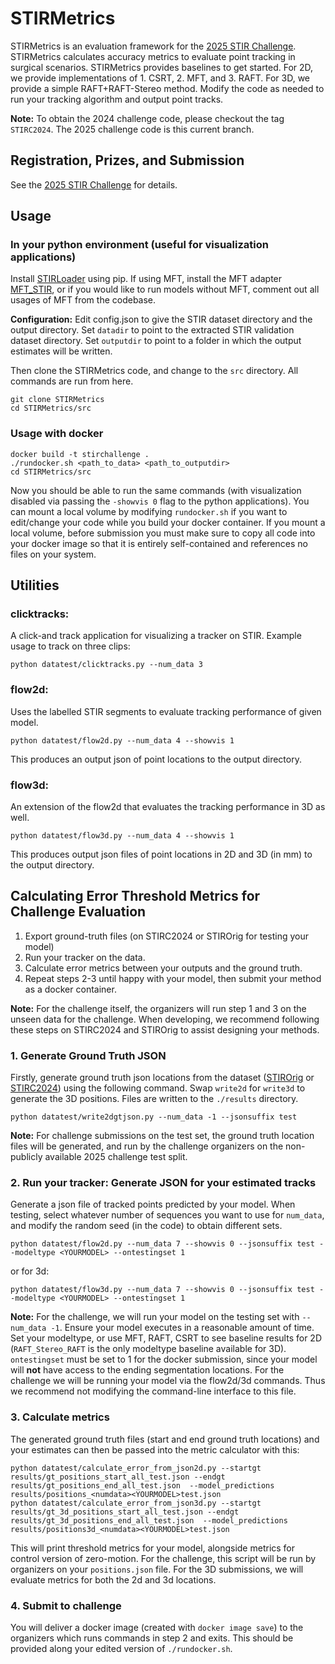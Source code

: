 # STIRMetrics

STIRMetrics is an evaluation framework for the [2025 STIR Challenge](https://www.synapse.org/Synapse:syn65877821/wiki/). STIRMetrics calculates accuracy metrics to evaluate point tracking in surgical scenarios. STIRMetrics provides baselines to get started. For 2D, we provide implementations of 1. CSRT, 2. MFT, and 3. RAFT. For 3D, we provide a simple RAFT+RAFT-Stereo method. Modify the code as needed to run your tracking algorithm and output point tracks.

**Note:** To obtain the 2024 challenge code, please checkout the tag `STIRC2024`. The 2025 challenge code is this current branch.

## Registration, Prizes, and Submission

See the [2025 STIR Challenge](https://www.synapse.org/Synapse:syn65877821/wiki/) for details.

## Usage

### In your python environment (useful for visualization applications)

Install [STIRLoader](https://github.com/athaddius/STIRLoader) using pip.
If using MFT, install the MFT adapter [MFT_STIR](https://github.com/athaddius/MFT_STIR), or if you would like to run models without MFT, comment out all usages of MFT from the codebase.

**Configuration:** Edit config.json to give the STIR dataset directory and the output directory.
Set `datadir` to point to the extracted STIR validation dataset directory.
Set `outputdir` to point to a folder in which the output estimates will be written.

Then clone the STIRMetrics code, and change to the `src` directory. All commands are run from here.
```
git clone STIRMetrics
cd STIRMetrics/src
```

### Usage with docker

```
docker build -t stirchallenge .
./rundocker.sh <path_to_data> <path_to_outputdir>
cd STIRMetrics/src
```

Now you should be able to run the same commands (with visualization disabled via passing the `-showvis 0` flag to the python applications). You can mount a local volume by modifying `rundocker.sh` if you want to edit/change your code while you build your docker container. If you mount a local volume, before submission you must make sure to copy all code into your docker image so that it is entirely self-contained and references no files on your system.

## Utilities

### clicktracks:
A click-and track application for visualizing a tracker on STIR. Example usage to track on three clips:

```
python datatest/clicktracks.py --num_data 3
```

### flow2d:
Uses the labelled STIR segments to evaluate tracking performance of given model.

```
python datatest/flow2d.py --num_data 4 --showvis 1
```
This produces an output json of point locations to the output directory.


### flow3d:

An extension of the flow2d that evaluates the tracking performance in 3D as well.

```
python datatest/flow3d.py --num_data 4 --showvis 1
```
This produces output json files of point locations in 2D and 3D (in mm) to the output directory.


## Calculating Error Threshold Metrics for Challenge Evaluation

1. Export ground-truth files (on STIRC2024 or STIROrig for testing your model)
2. Run your tracker on the data.
3. Calculate error metrics between your outputs and the ground truth.
4. Repeat steps 2-3 until happy with your model, then submit your method as a docker container.

**Note:** For the challenge itself, the organizers will run step 1 and 3 on the unseen data for the challenge. When developing, we recommend following these steps on STIRC2024 and STIROrig to assist designing your methods.

### 1. Generate Ground Truth JSON

Firstly, generate ground truth json locations from the dataset ([STIROrig](https://ieee-dataport.org/open-access/stir-surgical-tattoos-infrared) or [STIRC2024](https://zenodo.org/records/14803158)) using the following command. Swap `write2d` for `write3d` to generate the 3D positions. Files are written to the `./results` directory.

```
python datatest/write2dgtjson.py --num_data -1 --jsonsuffix test
```

**Note:** For challenge submissions on the test set, the ground truth location files will be generated, and run by the challenge organizers on the non-publicly available 2025 challenge test split.

### 2. Run your tracker: Generate JSON for your estimated tracks

Generate a json file of tracked points predicted by your model. When testing, select whatever number of sequences you want to use for `num_data`, and modify the random seed (in the code) to obtain different sets.

```
python datatest/flow2d.py --num_data 7 --showvis 0 --jsonsuffix test --modeltype <YOURMODEL> --ontestingset 1
```
or for 3d:
```
python datatest/flow3d.py --num_data 7 --showvis 0 --jsonsuffix test --modeltype <YOURMODEL> --ontestingset 1
```

**Note:** For the challenge, we will run your model on the testing set with `--num_data -1`. Ensure your model executes in a reasonable amount of time. Set your modeltype, or use MFT, RAFT, CSRT to see baseline results for 2D (`RAFT_Stereo_RAFT` is the only modeltype baseline available for 3D). `ontestingset` must be set to 1 for the docker submission, since your model will **not** have access to the ending segmentation locations. For the challenge we will be running your model via the flow2d/3d commands. Thus we recommend not modifying the command-line interface to this file.


### 3. Calculate metrics

The generated ground truth files (start and end ground truth locations) and your estimates can then be passed into the metric calculator with this:

```
python datatest/calculate_error_from_json2d.py --startgt results/gt_positions_start_all_test.json --endgt results/gt_positions_end_all_test.json  --model_predictions results/positions_<numdata><YOURMODEL>test.json
python datatest/calculate_error_from_json3d.py --startgt results/gt_3d_positions_start_all_test.json --endgt results/gt_3d_positions_end_all_test.json  --model_predictions results/positions3d_<numdata><YOURMODEL>test.json
```

This will print threshold metrics for your model, alongside metrics for control version of zero-motion. For the challenge, this script will be run by organizers on your `positions.json` file. For the 3D submissions, we will evaluate metrics for both the 2d and 3d locations.


### 4. Submit to challenge

You will deliver a docker image (created with `docker image save`) to the organizers which runs commands in step 2 and exits. This should be provided along your edited version of `./rundocker.sh`.
